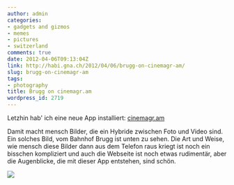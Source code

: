 ```yaml
---
author: admin
categories:
- gadgets and gizmos
- memes
- pictures
- switzerland
comments: true
date: 2012-04-06T09:13:04Z
link: http://habi.gna.ch/2012/04/06/brugg-on-cinemagr-am/
slug: brugg-on-cinemagr-am
tags:
- photography
title: Brugg on cinemagr.am
wordpress_id: 2719
---
```


Letzhin hab' ich eine neue App installiert: [cinemagr.am](http://itunes.apple.com/app/cinemagram/id487225881?mt=8)




Damit macht mensch Bilder, die ein Hybride zwischen Foto und Video sind. Ein solches Bild, vom Bahnhof Brugg ist unten zu sehen. Die Art und Weise, wie mensch diese Bilder dann aus dem Telefon raus kriegt ist noch ein bisschen kompliziert und auch die Webseite ist noch etwas rudimentär, aber die Augenblicke, die mit dieser App entstehen, sind schön.




[![](http://cinemagr.am/uploads/2245579.gif)](http://cinemagr.am/show/2245579)  

